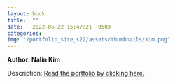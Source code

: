 ```yaml
---
layout: book
title:  ""
date:   2022-05-22 15:47:21 -0500
categories:
img: "/portfolio_site_s22/assets/thumbnails/kim.png"
---
```


<b>Author: Nalin Kim</b>

Description:
<a href="https://data-viz.it.wisc.edu/content/4fb174b7-0dfa-4dfd-862b-a7c064e73982">Read the portfolio by clicking here.</a>

[jekyll-docs]: https://jekyllrb.com/docs/home
[jekyll-gh]:   https://github.com/jekyll/jekyll
[jekyll-talk]: https://talk.jekyllrb.com/
